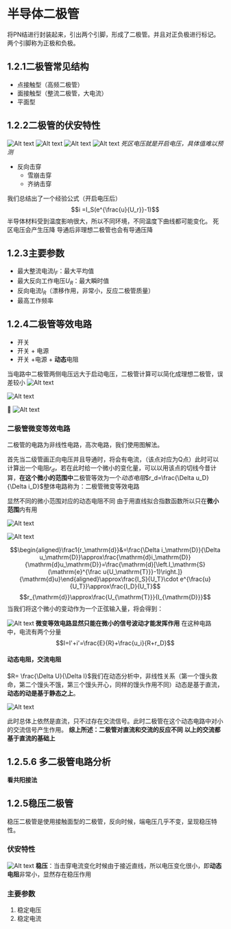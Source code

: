 # 半导体二极管  

将PN结进行封装起来，引出两个引脚，形成了二极管。并且对正负极进行标记。两个引脚称为正极和负极。

## 1.2.1二极管常见结构  
- 点接触型（高频二极管）
- 面接触型（整流二极管，大电流）
- 平面型

## 1.2.2二极管的伏安特性  

![Alt text](image-5.png)
![Alt text](image-6.png)
![Alt text](image-8.png)
![Alt text](image-9.png)
*死区电压就是开启电压，具体值难以预测*

- 反向击穿
  - 雪崩击穿
  - 齐纳击穿

我们总结出了一个经验公式（开启电压后）
$$i =I_S(e^{\frac{u}{U_r}}-1)$$
半导体材料受到温度影响很大，所以不同环境，不同温度下曲线都可能变化。
死区电压会产生压降
导通后非理想二极管也会有导通压降

## 1.2.3主要参数

- 最大整流电流$I_F$：最大平均值
- 最大反向工作电压$U_R$：最大瞬时值
- 反向电流$I_R$（漂移作用，非常小，反应二极管质量）
- 最高工作频率

## 1.2.4二极管等效电路

- 开关
- 开关 + 电源
- 开关 +电源 + **动态**电阻


当电路中二极管两侧电压远大于启动电压，二极管计算可以简化成理想二极管，误差较小
![Alt text](image-10.png)


![Alt text](image-16.png)

:stars:
![Alt text](image-17.png)

### 二极管微变等效电路

二极管的电路为非线性电路，高次电路，我们使用图解法。

首先当二级管画正向电压并且导通时，将会有电流，（该点对应为Q点）此时可以计算出一个电阻$r_d$，若在此时给一个微小的变化量，可以以用该点的切线今昔计算，**在这个微小的范围中**二极管等效为一个*动态电阻*$r_d=\frac{\Delta u_D}{\Delta i_D}$整体电路称为：二极管微变等效电路

显然不同的微小范围对应的动态电阻不同
由于用直线拟合指数函数所以只在**微小范围**内有用

![Alt text](image-12.png)

![Alt text](image-13.png)

$$\begin{aligned}\frac1{r_\mathrm{d}}&=\frac{\Delta i_\mathrm{D}}{\Delta u_\mathrm{D}}\approx\frac{\mathrm{d}i_\mathrm{D}}{\mathrm{d}u_\mathrm{D}}=\frac{\mathrm{d}[\left.I_\mathrm{S}(\mathrm{e}^{\frac u{U_\mathrm{T}}}-1)\right.]}{\mathrm{d}u}\end{aligned}\approx\frac{I_S}{U_T}\cdot e^{\frac{u}{U_T}}\approx\frac{I_D}{U_T}$$
$$r_{\mathrm{d}}\approx\frac{U_{\mathrm{T}}}{I_{\mathrm{D}}}$$
当我们将这个微小的变动作为一个正弦输入量，将会得到：

![Alt text](image-14.png)
**微变等效电路显然只能在微小的信号波动才能发挥作用**
在这种电路中，电流有两个分量
$$I=I'+i'=\frac{E}{R}+\frac{u_i}{R+r_D}$$
#### 动态电阻，交流电阻
$R= \frac{\Delta U}{\Delta I}$我们在动态分析中，非线性关系（第一个馒头救命，第二个馒头不饿，第三个馒头开心，同样的馒头作用不同）动态是基于直流，**动态的动是基于静态之上**。

![Alt text](image-11.png)

此时总体上依然是直流，只不过存在交流信号。此时二极管在这个动态电路中对小的交流信号产生作用。
**综上所述：二极管对直流和交流的反应不同**
**以上的交流都基于直流的基础上**

## 1.2.5.6 多二极管电路分析

**看共阳接法**

## 1.2.5稳压二极管

稳压二极管是使用接触面型的二极管，反向时候，端电压几乎不变，呈现稳压特性。

### 伏安特性

![Alt text](image-18.png)
**稳压**：当击穿电流变化时候由于接近直线，所以电压变化很小，即**动态电阻**非常小，显然存在稳压作用

### 主要参数

1. 稳定电压
2. 稳定电流




